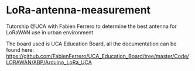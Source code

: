 # LoRa-antenna-measurement
Tutorship @UCA with Fabien Ferrero to determine the best antenna for LoRaWAN use in urban environment

The board used is UCA Education Board, all the documentation can be found here: https://github.com/FabienFerrero/UCA_Education_Board/tree/master/Code/LORAWAN/ABP/Arduino_LoRa_UCA

